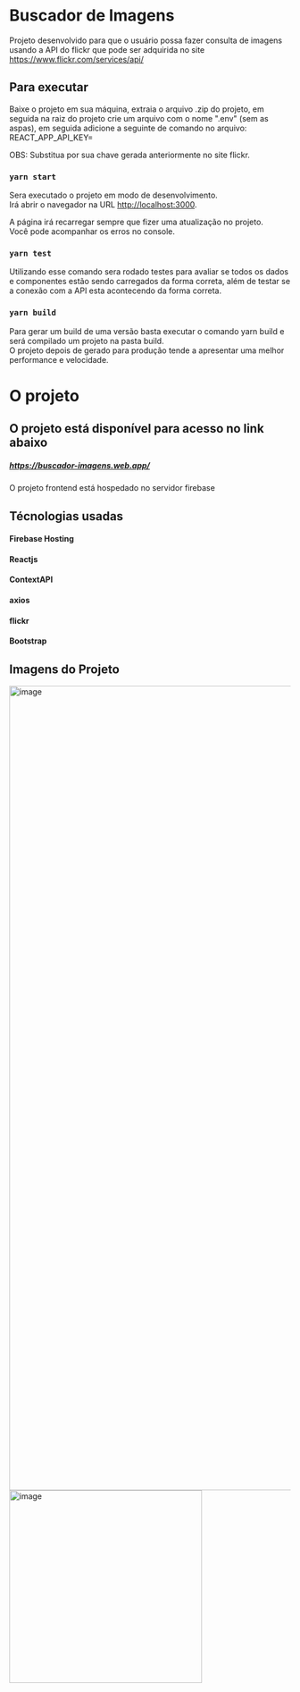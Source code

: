 # Buscador de Imagens

Projeto desenvolvido para que o usuário possa fazer consulta de imagens usando a API do flickr que pode ser adquirida no site https://www.flickr.com/services/api/


## Para executar

Baixe o projeto em sua máquina, extraia o arquivo .zip do projeto, em seguida na raiz do projeto crie um arquivo com o nome ".env" (sem as aspas), em seguida adicione a seguinte de comando no arquivo:
  REACT_APP_API_KEY=<SUA API KEY> 
 
  OBS: Substitua <SUA API KEY> por sua chave gerada anteriormente no site flickr.

### `yarn start`

Sera executado o projeto em modo de desenvolvimento.\
Irá abrir o navegador na URL [http://localhost:3000](http://localhost:3000).

A página irá recarregar sempre que fizer uma atualização no projeto.\
Você pode acompanhar os erros no console.

### `yarn test`

Utilizando esse comando sera rodado testes para avaliar se todos os dados e componentes estão sendo carregados da forma correta, além de testar se a conexão com a API esta acontecendo da forma correta.

### `yarn build`

Para gerar um build de uma versão basta executar o comando yarn build e será compilado um projeto na pasta build.\
O projeto depois de gerado para produção tende a apresentar uma melhor performance e velocidade.

# O projeto

## O projeto está disponível para acesso no link abaixo
##### https://buscador-imagens.web.app/

O projeto frontend está hospedado no servidor firebase

## Técnologias usadas

#### Firebase Hosting
#### Reactjs
#### ContextAPI
#### axios
#### flickr
#### Bootstrap


## Imagens do Projeto

<img width="1440" alt="image" src="https://user-images.githubusercontent.com/48225849/122687914-5fd33c00-d1ef-11eb-8502-0107bd0c7002.png">
<img width="345" alt="image" src="https://user-images.githubusercontent.com/48225849/122687885-4b8f3f00-d1ef-11eb-805a-e0e585ce18f4.png">




